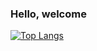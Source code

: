 ### Hello, welcome

[![Top Langs](https://github-readme-stats.vercel.app/api/top-langs/?username=gal65&layout=compact)](https://github.com/anuraghazra/github-readme-stats)

<!--
**gal65/gal65** is a ✨ _special_ ✨ repository because its `README.md` (this file) appears on your GitHub profile.

Here are some ideas to get you started:

- 🔭 I’m currently working on ...
- 🌱 I’m currently learning ...
- 👯 I’m looking to collaborate on ...
- 🤔 I’m looking for help with ...
- 💬 Ask me about ...
- 📫 How to reach me: ...
- 😄 Pronouns: ...
- ⚡ Fun fact: ...
-->
